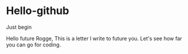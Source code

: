 # Hello-github
Just begin

Hello future Rogge, 
This is a letter I write to future you. Let's see how far you can go for coding. 
